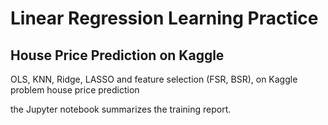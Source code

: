 # Linear Regression Learning Practice
## House Price Prediction on Kaggle

OLS, KNN, Ridge, LASSO and feature selection (FSR, BSR), on Kaggle problem house price prediction

the Jupyter notebook summarizes the training report.
